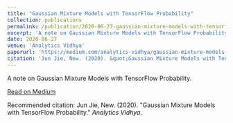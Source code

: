 ```yaml
---
title: "Gaussian Mixture Models with TensorFlow Probability"
collection: publications
permalink: /publication/2020-06-27-gaussian-mixture-models-with-tensorflow-probability
excerpt: 'A note on Gaussian Mixture Models with TensorFlow Probability.'
date: 2020-06-27
venue: 'Analytics Vidhya'
paperurl: 'https://medium.com/analytics-vidhya/gaussian-mixture-models-with-tensorflow-probability-125315891c22'
citation: 'Jun Jie, New. (2020). &quot;Gaussian Mixture Models with TensorFlow Probability.&quot; <i>Analytics Vidhya</i>.'
---
```

A note on Gaussian Mixture Models with TensorFlow Probability.

[Read on Medium](https://medium.com/analytics-vidhya/gaussian-mixture-models-with-tensorflow-probability-125315891c22)

Recommended citation: Jun Jie, New. (2020). "Gaussian Mixture Models with TensorFlow Probability." <i>Analytics Vidhya</i>.
